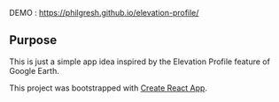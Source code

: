 DEMO : https://philgresh.github.io/elevation-profile/

## Purpose

This is just a simple app idea inspired by the Elevation Profile feature of Google Earth.

This project was bootstrapped with [Create React App](https://github.com/facebook/create-react-app).
